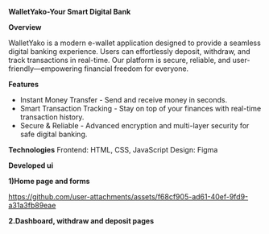 **WalletYako-Your Smart Digital Bank**

**Overview**

WalletYako is a modern e-wallet application designed to provide a seamless digital banking experience.
Users can effortlessly deposit, withdraw, and track transactions in real-time. 
Our platform is secure, reliable, and user-friendly—empowering financial freedom for everyone.

**Features**

- Instant Money Transfer - Send and receive money in seconds.
- Smart Transaction Tracking - Stay on top of your finances with real-time transaction history.
- Secure & Reliable - Advanced encryption and multi-layer security for safe digital banking.

**Technologies**
Frontend: HTML, CSS, JavaScript
Design: Figma


**Developed ui**

**1)Home page and forms**






https://github.com/user-attachments/assets/f68cf905-ad61-40ef-9fd9-a31a3fb89eae



**2.Dashboard, withdraw and deposit pages**

